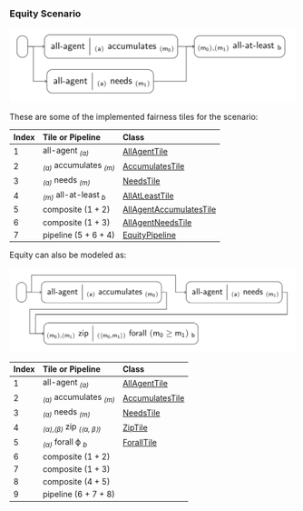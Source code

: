 ### Equity Scenario

![equity0](equity0.png)

These are some of the implemented fairness tiles for the scenario:

| Index | Tile or Pipeline                              | Class                                              |
|:------|:----------------------------------------------|:---------------------------------------------------|
| 1     | all-agent <sub>*(a)*</sub>                    | [AllAgentTile][AllAgentTile]                       |
| 2     | <sub>*(a)*</sub> accumulates <sub>*(m)*</sub> | [AccumulatesTile][AccumulatesTile]                 |
| 3     | <sub>*(a)*</sub> needs <sub>*(m)*</sub>       | [NeedsTile][NeedsTile]                             |
| 4     | <sub>*(m)*</sub> all-at-least <sub>*b*</sub>  | [AllAtLeastTile][AllAtLeastTile]                   |
| 5     | composite (1 + 2)                             | [AllAgentAccumulatesTile][AllAgentAccumulatesTile] |
| 6     | composite (1 + 3)                             | [AllAgentNeedsTile][AllAgentNeedsTile]             |
| 7     | pipeline (5 + 6 + 4)                          | [EquityPipeline][EquityPipeline]                   |

Equity can also be modeled as:

![equity1](equity1.png)

| Index | Tile or Pipeline                               | Class                              |
|:------|:-----------------------------------------------|:-----------------------------------|
| 1     | all-agent <sub>*(a)*</sub>                     | [AllAgentTile][AllAgentTile]       |
| 2     | <sub>*(a)*</sub> accumulates <sub>*(m)*</sub>  | [AccumulatesTile][AccumulatesTile] |
| 3     | <sub>*(a)*</sub> needs <sub>*(m)*</sub>        | [NeedsTile][NeedsTile]             |
| 4     | <sub>*(α),(β)*</sub> zip <sub>*(⟨α, β⟩)*</sub> | [ZipTile][ZipTile]                 |
| 5     | <sub>*(α)*</sub> forall ϕ <sub>*b*</sub>       | [ForallTile][ForallTile]           |
| 6     | composite (1 + 2)                              |                                    |
| 7     | composite (1 + 3)                              |                                    |
| 8     | composite (4 + 5)                              |                                    |
| 9     | pipeline (6 + 7 + 8)                           |                                    |

[AllAgentTile]: https://github.com/julianmendez/tiles/blob/master/core/src/main/scala/soda/tiles/fairness/tile/constant/AllAgentTile.soda

[AccumulatesTile]: https://github.com/julianmendez/tiles/blob/master/core/src/main/scala/soda/tiles/fairness/tile/composite/AccumulatesTile.soda

[NeedsTile]: https://github.com/julianmendez/tiles/blob/master/core/src/main/scala/soda/tiles/fairness/tile/derived/map/NeedsTile.soda

[AllAtLeastTile]: https://github.com/julianmendez/tiles/blob/master/core/src/main/scala/soda/tiles/fairness/tile/composite/AllAtLeastTile.soda

[ZipTile]: https://github.com/julianmendez/tiles/blob/master/core/src/main/scala/soda/tiles/fairness/tile/primitive/ZipTile.soda

[ForallTile]: https://github.com/julianmendez/tiles/blob/master/core/src/main/scala/soda/tiles/fairness/tile/composite/ForallTile.soda

[AllAgentAccumulatesTile]: https://github.com/julianmendez/tiles/blob/master/examples/src/main/scala/soda/tiles/fairness/example/pipeline/equity/AllAgentAccumulatesTile.soda

[AllAgentNeedsTile]: https://github.com/julianmendez/tiles/blob/master/examples/src/main/scala/soda/tiles/fairness/example/pipeline/equity/AllAgentNeedsTile.soda

[EquityPipeline]: https://github.com/julianmendez/tiles/blob/master/examples/src/main/scala/soda/tiles/fairness/example/pipeline/equity/EquityPipeline.soda


